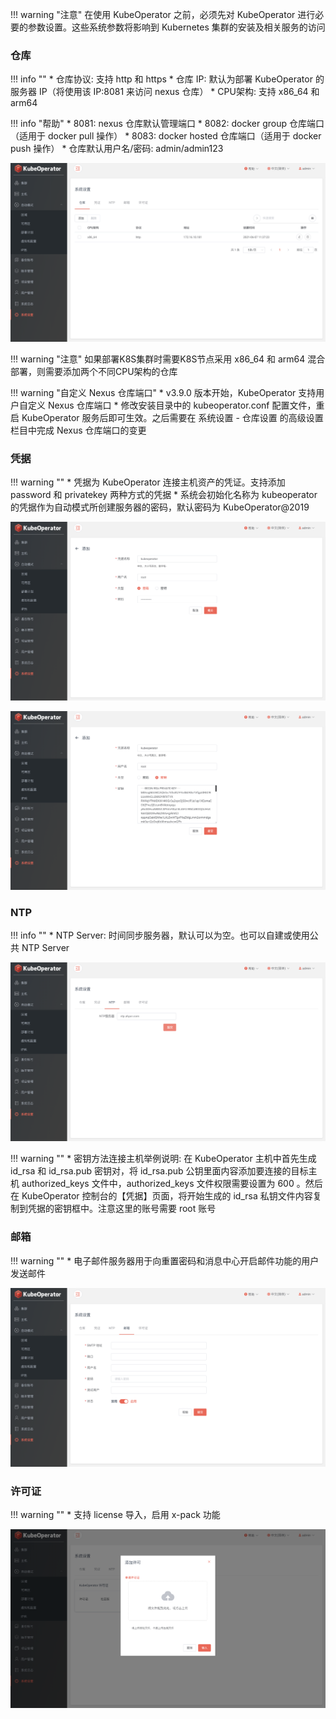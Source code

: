 
!!! warning "注意"
    在使用 KubeOperator 之前，必须先对 KubeOperator 进行必要的参数设置。这些系统参数将影响到 Kubernetes 集群的安装及相关服务的访问

### 仓库

!!! info ""
    * 仓库协议: 支持 http 和 https
    * 仓库 IP: 默认为部署 KubeOperator 的服务器 IP（将使用该 IP:8081 来访问 nexus 仓库）
    * CPU架构: 支持 x86_64 和 arm64

!!! info "帮助"
    * 8081: nexus 仓库默认管理端口
    * 8082: docker group 仓库端口（适用于 docker pull 操作）
    * 8083: docker hosted 仓库端口（适用于 docker push 操作）
    * 仓库默认用户名/密码: admin/admin123

![system](../img/user_manual/system_management/registry.png)

!!! warning "注意"
    如果部署K8S集群时需要K8S节点采用 x86_64 和 arm64 混合部署，则需要添加两个不同CPU架构的仓库

!!! warning "自定义 Nexus 仓库端口"
    * v3.9.0 版本开始，KubeOperator 支持用户自定义 Nexus 仓库端口
    * 修改安装目录中的 kubeoperator.conf 配置文件，重启 KubeOperator 服务后即可生效。之后需要在 系统设置 - 仓库设置 的高级设置栏目中完成 Nexus 仓库端口的变更

### 凭据

!!! warning ""
    * 凭据为 KubeOperator 连接主机资产的凭证。支持添加 password 和 privatekey 两种方式的凭据
    * 系统会初始化名称为 kubeoperator 的凭据作为自动模式所创建服务器的密码，默认密码为 KubeOperator@2019

![password](../img/user_manual/system_management/key-1.png)

![key](../img/user_manual/system_management/key-2.png)

### NTP

!!! info ""
    * NTP Server: 时间同步服务器，默认可以为空。也可以自建或使用公共 NTP Server
    
![system](../img/user_manual/system_management/ntp.png)

!!! warning ""
    * 密钥方法连接主机举例说明: 在 KubeOperator 主机中首先生成 id_rsa 和 id_rsa.pub 密钥对，将 id_rsa.pub 公钥里面内容添加要连接的目标主机 authorized_keys 文件中，authorized_keys 文件权限需要设置为 600 。然后在 KubeOperator 控制台的【凭据】页面，将开始生成的 id_rsa 私钥文件内容复制到凭据的密钥框中。注意这里的账号需要 root 账号

### 邮箱

!!! warning ""
    * 电子邮件服务器用于向重置密码和消息中心开启邮件功能的用户发送邮件

![email](../img/user_manual/system_management/email-1.png)

### 许可证

!!! warning ""
    * 支持 license 导入，启用 x-pack 功能

![license](../img/user_manual/system_management/license-1.png)
